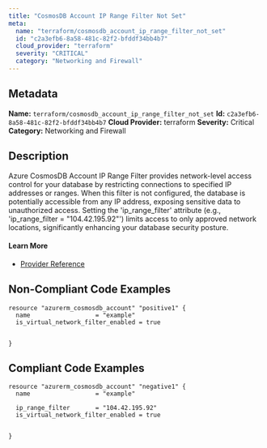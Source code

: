 ```yaml
---
title: "CosmosDB Account IP Range Filter Not Set"
meta:
  name: "terraform/cosmosdb_account_ip_range_filter_not_set"
  id: "c2a3efb6-8a58-481c-82f2-bfddf34bb4b7"
  cloud_provider: "terraform"
  severity: "CRITICAL"
  category: "Networking and Firewall"
---
```

## Metadata
**Name:** `terraform/cosmosdb_account_ip_range_filter_not_set`
**Id:** `c2a3efb6-8a58-481c-82f2-bfddf34bb4b7`
**Cloud Provider:** terraform
**Severity:** Critical
**Category:** Networking and Firewall
## Description
Azure CosmosDB Account IP Range Filter provides network-level access control for your database by restricting connections to specified IP addresses or ranges. When this filter is not configured, the database is potentially accessible from any IP address, exposing sensitive data to unauthorized access. Setting the 'ip_range_filter' attribute (e.g., 'ip_range_filter = "104.42.195.92"') limits access to only approved network locations, significantly enhancing your database security posture.

#### Learn More

 - [Provider Reference](https://registry.terraform.io/providers/hashicorp/azurerm/latest/docs/resources/cosmosdb_account#ip_range_filter)

## Non-Compliant Code Examples
```azure
resource "azurerm_cosmosdb_account" "positive1" {
  name                  = "example" 
  is_virtual_network_filter_enabled = true
 

}
```

## Compliant Code Examples
```azure
resource "azurerm_cosmosdb_account" "negative1" {
  name                  = "example" 

  ip_range_filter       = "104.42.195.92"
  is_virtual_network_filter_enabled = true
 

}
```